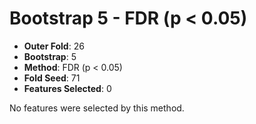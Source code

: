 # Bootstrap 5 - FDR (p < 0.05)

- **Outer Fold**: 26
- **Bootstrap**: 5
- **Method**: FDR (p < 0.05)
- **Fold Seed**: 71
- **Features Selected**: 0

No features were selected by this method.
